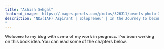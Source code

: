 ```yaml
---
title: "Ashish Sehgal"
featured_image: 'https://images.pexels.com/photos/326311/pexels-photo-326311.jpeg?auto=compress&cs=tinysrgb&dpr=1&w=500'
description: "NDA(IAF) Aspirant | Solopreneur | In the Journey to become an Entrepreneur | Pursuing Engineering | ➕
"
---
```

Welcome to my blog with some of my work in progress. I've been working on this book idea. You can read some of the chapters below.

